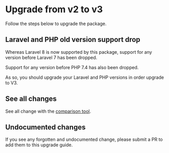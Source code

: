 # Upgrade from v2 to v3

Follow the steps below to upgrade the package.

## Laravel and PHP old version support drop

Whereas Laravel 8 is now supported by this package, support for any version before Laravel 7 has been dropped.

Support for any version before PHP 7.4 has also been dropped.

As so, you should upgrade your Laravel and PHP versions in order upgrade to V3.

## See all changes

See all change with the [comparison tool](https://github.com/Okipa/laravel-bootstrap-components/compare/2.2.3...3.0.0).

## Undocumented changes

If you see any forgotten and undocumented change, please submit a PR to add them to this upgrade guide.
